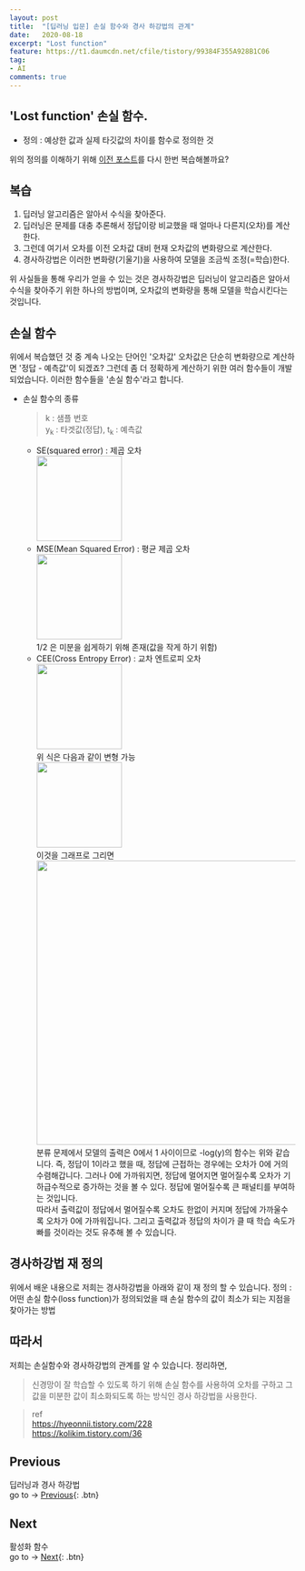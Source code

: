 ```yaml
---
layout: post
title:  "[딥러닝 입문] 손실 함수와 경사 하강법의 관계"
date:   2020-08-18
excerpt: "Lost function"
feature: https://t1.daumcdn.net/cfile/tistory/99384F355A928B1C06
tag:
- AI
comments: true
---
```


## <b>'Lost function'</b> 손실 함수.  
* 정의 : 예상한 값과 실제 타깃값의 차이를 함수로 정의한 것

위의 정의를 이해하기 위해 [이전 포스트](https://akfmdl.github.io//ai_gradient_descent)를 다시 한번 복습해볼까요?

## 복습
1. 딥러닝 알고리즘은 알아서 수식을 찾아준다.
2. 딥러닝은 문제를 대충 추론해서 정답이랑 비교했을 때 얼마나 다른지(오차)를 계산한다.
3. 그런데 여기서 오차를 이전 오차값 대비 현재 오차값의 변화량으로 계산한다.
4. 경사하강법은 이러한 변화량(기울기)을 사용하여 모델을 조금씩 조정(=학습)한다.

위 사실들을 통해 우리가 얻을 수 있는 것은 경사하강법은 딥러닝이 알고리즘은 알아서 수식을 찾아주기 위한 하나의 방법이며, 오차값의 변화량을 통해 모델을 학습시킨다는 것입니다.

## 손실 함수
위에서 복습했던 것 중 계속 나오는 단어인 '오차값'
오차값은 단순히 변화량으로 계산하면 '정답 - 예측값'이 되겠죠? 그런데 좀 더 정확하게 계산하기 위한 여러 함수들이 개발되었습니다. 이러한 함수들을 '손실 함수'라고 합니다.
* 손실 함수의 종류  
  	> k : 샘플 번호  
	y<sub>k</sub> : 타겟값(정답), t<sub>k</sub> : 예측값
  * SE(squared error) : 제곱 오차  
	<img src="https://img1.daumcdn.net/thumb/R1280x0/?scode=mtistory2&fname=https%3A%2F%2Fblog.kakaocdn.net%2Fdn%2FbjNfxi%2FbtqAWxITre0%2FYtmkdmNp8E6Zy7f7T8pwRk%2Fimg.png" width=150> 
  * MSE(Mean Squared Error) : 평균 제곱 오차  
	<img src="https://t1.daumcdn.net/cfile/tistory/999E973A5A9273A405" width=150>  
	1/2 은 미분을 쉽게하기 위해 존재(값을 작게 하기 위함)  
  * CEE(Cross Entropy Error) : 교차 엔트로피 오차  
	<img src="https://t1.daumcdn.net/cfile/tistory/99C0D73B5A92769625" width=150>  
	위 식은 다음과 같이 변형 가능  
	<img src="https://t1.daumcdn.net/cfile/tistory/99C3EF395DA071DF13" width=150>  
	이것을 그래프로 그리면  
	<img src="https://t1.daumcdn.net/cfile/tistory/99384F355A928B1C06" width=500>  
	분류 문제에서 모델의 출력은 0에서 1 사이이므로 -log(y)의 함수는 위와 같습니다. 즉, 정답이 1이라고 했을 때, 정답에 근접하는 경우에는 오차가 0에 거의 수렴해갑니다. 그러나 0에 가까워지면, 정답에 멀어지면 멀어질수록 오차가 기하급수적으로 증가하는 것을 볼 수 있다. 정답에 멀어질수록 큰 패널티를 부여하는 것입니다.   
	따라서 출력값이 정답에서 멀어질수록 오차도 한없이 커지며 정답에 가까울수록 오차가 0에 가까워집니다. 그리고 출력값과 정답의 차이가 클 때 학습 속도가 빠를 것이라는 것도 유추해 볼 수 있습니다.  
	

## 경사하강법 재 정의
위에서 배운 내용으로 저희는 경사하강법을 아래와 같이 재 정의 할 수 있습니다.
정의 : 어떤 손실 함수(loss function)가 정의되었을 때 손실 함수의 값이 최소가 되는 지점을 찾아가는 방법

## 따라서
저희는 손실함수와 경사하강법의 관계를 알 수 있습니다. 정리하면,
> 신경망이 잘 학습할 수 있도록 하기 위해 손실 함수를 사용하여 오차를 구하고 그 값을 미분한 값이 최소화되도록 하는 방식인 경사 하강법을 사용한다.


> ref  
https://hyeonnii.tistory.com/228  
https://kolikim.tistory.com/36

## Previous
딥러닝과 경사 하강법  
go to -> [Previous](https://akfmdl.github.io//ai_gradient_descent){: .btn}

## Next
활성화 함수  
go to -> [Next](https://akfmdl.github.io//ai_activation_function){: .btn}